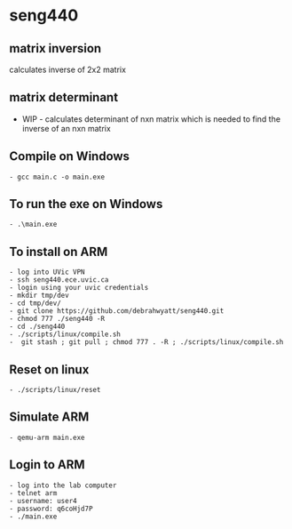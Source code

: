 # seng440


## matrix inversion
calculates inverse of 2x2 matrix 

## matrix determinant
 - WIP - 
 calculates determinant of nxn matrix which is needed to find the inverse of an nxn matrix

## Compile on Windows
    - gcc main.c -o main.exe

## To run the exe on Windows
    - .\main.exe

## To install on ARM
    - log into UVic VPN
    - ssh seng440.ece.uvic.ca
    - login using your uvic credentials
    - mkdir tmp/dev
    - cd tmp/dev/
    - git clone https://github.com/debrahwyatt/seng440.git
    - chmod 777 ./seng440 -R
    - cd ./seng440
    - ./scripts/linux/compile.sh
    -  git stash ; git pull ; chmod 777 . -R ; ./scripts/linux/compile.sh

## Reset on linux
    - ./scripts/linux/reset

## Simulate ARM
    - qemu-arm main.exe

## Login to ARM
    - log into the lab computer
    - telnet arm
    - username: user4
    - password: q6coHjd7P
    - ./main.exe

